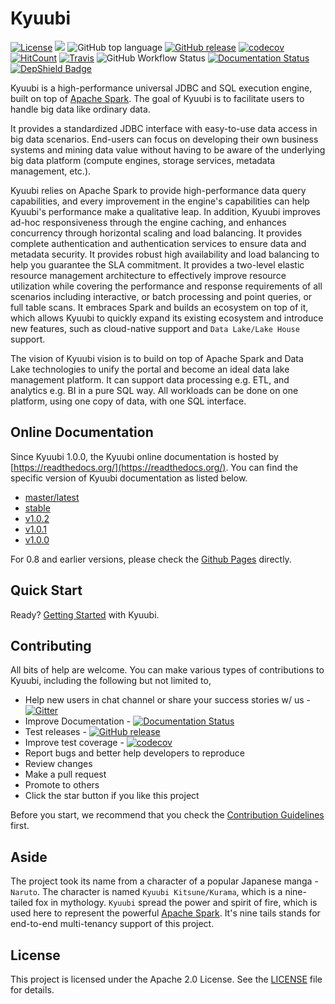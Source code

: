# Kyuubi
[![License](https://img.shields.io/badge/license-Apache%202-4EB1BA.svg)](https://www.apache.org/licenses/LICENSE-2.0.html)
[![](https://tokei.rs/b1/github/yaooqinn/kyuubi)](https://github.com/yaooqinn/kyuubi)
![GitHub top language](https://img.shields.io/github/languages/top/yaooqinn/kyuubi)
[![GitHub release](https://img.shields.io/github/release/yaooqinn/kyuubi.svg)](https://github.com/yaooqinn/kyuubi/releases)
[![codecov](https://codecov.io/gh/yaooqinn/kyuubi/branch/master/graph/badge.svg)](https://codecov.io/gh/yaooqinn/kyuubi)
[![HitCount](http://hits.dwyl.io/yaooqinn/kyuubi.svg)](http://hits.dwyl.io/yaooqinn/kyuubi)
[![Travis](https://travis-ci.org/yaooqinn/kyuubi.svg?branch=master)](https://travis-ci.org/yaooqinn/kyuubi)
![GitHub Workflow Status](https://img.shields.io/github/workflow/status/yaooqinn/kyuubi/Kyuubi/master?style=plastic)
[![Documentation Status](https://readthedocs.org/projects/kyuubi/badge/?version=latest)](https://kyuubi.readthedocs.io/en/latest/?badge=latest)
[![DepShield Badge](https://depshield.sonatype.org/badges/yaooqinn/kyuubi/depshield.svg)](https://depshield.github.io)

Kyuubi is a high-performance universal JDBC and SQL execution engine, built on top of [Apache Spark](http://spark.apache.org).
The goal of Kyuubi is to facilitate users to handle big data like ordinary data.

It provides a standardized JDBC interface with easy-to-use data access in big data scenarios.
End-users can focus on developing their own business systems and mining data value without having to be aware of the underlying big data platform (compute engines, storage services, metadata management, etc.).

Kyuubi relies on Apache Spark to provide high-performance data query capabilities,
and every improvement in the engine's capabilities can help Kyuubi's performance make a qualitative leap.
In addition, Kyuubi improves ad-hoc responsiveness through the engine caching,
and enhances concurrency through horizontal scaling and load balancing.
It provides complete authentication and authentication services to ensure data and metadata security.
It provides robust high availability and load balancing to help you guarantee the SLA commitment.
It provides a two-level elastic resource management architecture to effectively improve resource utilization while covering the performance and response requirements of all scenarios including interactive,
or batch processing and point queries, or full table scans.
It embraces Spark and builds an ecosystem on top of it,
which allows Kyuubi to quickly expand its existing ecosystem and introduce new features,
such as cloud-native support and `Data Lake/Lake House` support.

The vision of Kyuubi vision is to build on top of Apache Spark and Data Lake technologies to unify the portal and become an ideal data lake management platform.
It can support data processing e.g. ETL, and analytics e.g. BI in a pure SQL way.
All workloads can be done on one platform, using one copy of data, with one SQL interface.

## Online Documentation

Since Kyuubi 1.0.0, the Kyuubi online documentation is hosted by [https://readthedocs.org/](https://readthedocs.org/).
You can find the specific version of Kyuubi documentation as listed below.

- [master/latest](https://kyuubi.readthedocs.io/en/latest/)
- [stable](https://kyuubi.readthedocs.io/en/stable/)
- [v1.0.2](https://kyuubi.readthedocs.io/en/v1.0.2/)
- [v1.0.1](https://kyuubi.readthedocs.io/en/v1.0.1/)
- [v1.0.0](https://kyuubi.readthedocs.io/en/v1.0.0/)

For 0.8 and earlier versions, please check the [Github Pages](https://yaooqinn.github.io/kyuubi/) directly.

## Quick Start

Ready? [Getting Started](https://kyuubi.readthedocs.io/en/latest/quick_start/quick_start.html) with Kyuubi.

## Contributing

All bits of help are welcome. You can make various types of contributions to Kyuubi, including the following but not limited to,

- Help new users in chat channel or share your success stories w/ us - [![Gitter](https://badges.gitter.im/kyuubi-on-spark/Lobby.svg)](https://gitter.im/kyuubi-on-spark/Lobby?utm_source=badge&utm_medium=badge&utm_campaign=pr-badge)
- Improve Documentation - [![Documentation Status](https://readthedocs.org/projects/kyuubi/badge/?version=latest)](https://kyuubi.readthedocs.io/en/latest/?badge=latest)
- Test releases - [![GitHub release](https://img.shields.io/github/release/yaooqinn/kyuubi.svg)](https://github.com/yaooqinn/kyuubi/releases)
- Improve test coverage - [![codecov](https://codecov.io/gh/yaooqinn/kyuubi/branch/master/graph/badge.svg)](https://codecov.io/gh/yaooqinn/kyuubi)
- Report bugs and better help developers to reproduce
- Review changes
- Make a pull request
- Promote to others
- Click the star button if you like this project

Before you start, we recommend that you check the [Contribution Guidelines](https://kyuubi.readthedocs.io/en/latest/community/contributions.html) first.

## Aside

The project took its name from a character of a popular Japanese manga - `Naruto`.
The character is named `Kyuubi Kitsune/Kurama`, which is a nine-tailed fox in mythology.
`Kyuubi` spread the power and spirit of fire, which is used here to represent the powerful [Apache Spark](http://spark.apache.org).
It's nine tails stands for end-to-end multi-tenancy support of this project.

## License

This project is licensed under the Apache 2.0 License. See the [LICENSE](./LICENSE) file for details.

